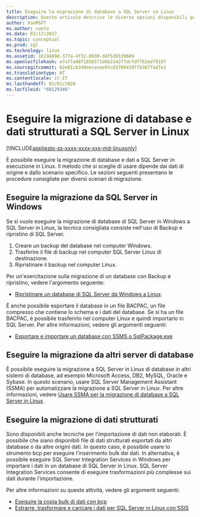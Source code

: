 ```yaml
---
title: Eseguire la migrazione di database a SQL Server in Linux
description: Questo articolo descrive le diverse opzioni disponibili per la migrazione di database e dati a SQL Server in Linux.
author: VanMSFT
ms.author: vanto
ms.date: 03/17/2017
ms.topic: conceptual
ms.prod: sql
ms.technology: linux
ms.assetid: 1619489d-377a-4f32-8930-d4f536539689
ms.openlocfilehash: e7affa88f1856571d0b2142f7dcfdf762ed79197
ms.sourcegitcommit: b2e81cb349eecacee91cd3766410ffb3677ad7e2
ms.translationtype: HT
ms.contentlocale: it-IT
ms.lasthandoff: 02/01/2020
ms.locfileid: "68129346"
---
```

# <a name="migrate-databases-and-structured-data-to-sql-server-on-linux"></a>Eseguire la migrazione di database e dati strutturati a SQL Server in Linux 

[!INCLUDE[appliesto-ss-xxxx-xxxx-xxx-md-linuxonly](../includes/appliesto-ss-xxxx-xxxx-xxx-md-linuxonly.md)]

È possibile eseguire la migrazione di database e dati a SQL Server in esecuzione in Linux. Il metodo che si sceglie di usare dipende dai dati di origine e dallo scenario specifico. Le sezioni seguenti presentano le procedure consigliate per diversi scenari di migrazione.

## <a name="migrate-from-sql-server-on-windows"></a>Eseguire la migrazione da SQL Server in Windows
Se si vuole eseguire la migrazione di database di SQL Server in Windows a SQL Server in Linux, la tecnica consigliata consiste nell'uso di Backup e ripristino di SQL Server.

1. Creare un backup del database nel computer Windows.
2. Trasferire il file di backup nel computer SQL Server Linux di destinazione.
3. Ripristinare il backup nel computer Linux. 

Per un'esercitazione sulla migrazione di un database con Backup e ripristino, vedere l'argomento seguente:

- [Ripristinare un database di SQL Server da Windows a Linux](sql-server-linux-migrate-restore-database.md).

È anche possibile esportare il database in un file BACPAC, un file compresso che contiene lo schema e i dati del database. Se si ha un file BACPAC, è possibile trasferirlo nel computer Linux e quindi importarlo in SQL Server. Per altre informazioni, vedere gli argomenti seguenti:

- [Esportare e importare un database con SSMS o SqlPackage.exe](sql-server-linux-migrate-ssms.md)

## <a name="migrate-from-other-database-servers"></a>Eseguire la migrazione da altri server di database
È possibile eseguire la migrazione a SQL Server in Linux di database in altri sistemi di database, ad esempio Microsoft Access, DB2, MySQL, Oracle e Sybase. In questo scenario, usare SQL Server Management Assistant (SSMA) per automatizzare la migrazione a SQL Server in Linux. Per altre informazioni, vedere [Usare SSMA per la migrazione di database a SQL Server in Linux](sql-server-linux-migrate-ssma.md).  

## <a name="migrate-structured-data"></a>Eseguire la migrazione di dati strutturati
Sono disponibili anche tecniche per l'importazione di dati non elaborati. È possibile che siano disponibili file di dati strutturati esportati da altri database o da altre origini dati. In questo caso, è possibile usare lo strumento bcp per eseguire l'inserimento bulk dei dati. In alternativa, è possibile eseguire SQL Server Integration Services in Windows per importare i dati in un database di SQL Server in Linux. SQL Server Integration Services consente di eseguire trasformazioni più complesse sui dati durante l'importazione. 

Per altre informazioni su queste attività, vedere gli argomenti seguenti:

- [Eseguire la copia bulk di dati con bcp](sql-server-linux-migrate-bcp.md)
- [Estrarre, trasformare e caricare i dati per SQL Server in Linux con SSIS](sql-server-linux-migrate-ssis.md) 
